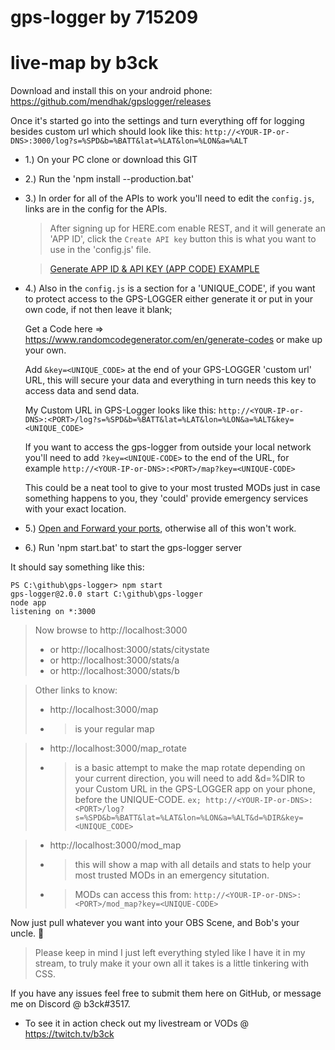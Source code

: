 # gps-logger by 715209
# live-map by b3ck

Download and install this on your android phone:
https://github.com/mendhak/gpslogger/releases

Once it's started go into the settings and turn everything off for logging besides custom url which should look like this:
`http://<YOUR-IP-or-DNS>:3000/log?s=%SPD&b=%BATT&lat=%LAT&lon=%LON&a=%ALT`
  
- 1.) On your PC clone or download this GIT
- 2.) Run the 'npm install --production.bat'
- 3.) In order for all of the APIs to work you'll need to edit the `config.js`, links are in the config for the APIs.
  > After signing up for HERE.com enable REST, and it will generate an 'APP ID', click the `Create API key` button this is what you want to use in the 'config.js' file.
  
  > [Generate APP ID & API KEY (APP CODE) EXAMPLE](https://i.imgur.com/Na3tXPo.png/)

- 4.) Also in the `config.js` is a section for a 'UNIQUE_CODE', if you want to protect access to the GPS-LOGGER either generate it or put in your own code, if not then leave it blank;

  Get a Code here => https://www.randomcodegenerator.com/en/generate-codes or make up your own.
  
  Add `&key=<UNIQUE_CODE>` at the end of your GPS-LOGGER 'custom url' URL, this will secure your data and everything in turn needs this key to access data and send data.
  
  My Custom URL in GPS-Logger looks like this: ```http://<YOUR-IP-or-DNS>:<PORT>/log?s=%SPD&b=%BATT&lat=%LAT&lon=%LON&a=%ALT&key=<UNIQUE_CODE>```
  
  If you want to access the gps-logger from outside your local network you'll need to add `?key=<UNIQUE-CODE>` to the end of the URL, for example ```http://<YOUR-IP-or-DNS>:<PORT>/map?key=<UNIQUE-CODE>```
  
  This could be a neat tool to give to your most trusted MODs just in case something happens to you, they 'could' provide emergency services with your exact location.

- 5.) [Open and Forward your ports](https://www.noip.com/support/knowledgebase/general-port-forwarding-guide/), otherwise all of this won't work.
- 6.) Run 'npm start.bat' to start the gps-logger server
  
It should say something like this:

```
PS C:\github\gps-logger> npm start
gps-logger@2.0.0 start C:\github\gps-logger
node app
listening on *:3000
```

 > Now browse to http://localhost:3000
 > - or http://localhost:3000/stats/citystate
 > - or http://localhost:3000/stats/a
 > - or http://localhost:3000/stats/b

 > Other links to know:
 > - http://localhost:3000/map
 > - > is your regular map

 > - http://localhost:3000/map_rotate
 > - > is a basic attempt to make the map rotate depending on your current direction, you will need to add &d=%DIR to your Custom URL in the GPS-LOGGER app on your phone, before the UNIQUE-CODE. ```ex; http://<YOUR-IP-or-DNS>:<PORT>/log?s=%SPD&b=%BATT&lat=%LAT&lon=%LON&a=%ALT&d=%DIR&key=<UNIQUE_CODE>```

 > - http://localhost:3000/mod_map
 > - > this will show a map with all details and stats to help your most trusted MODs in an emergency situtation.
 > - > MODs can access this from: ```http://<YOUR-IP-or-DNS>:<PORT>/mod_map?key=<UNIQUE-CODE>```

Now just pull whatever you want into your OBS Scene, and Bob's your uncle. :man:

  > Please keep in mind I just left everything styled like I have it in my stream, to truly make it your own all it takes is a little tinkering with CSS.

If you have any issues feel free to submit them here on GitHub, or message me on Discord @ b3ck#3517.
- To see it in action check out my livestream or VODs @ https://twitch.tv/b3ck



